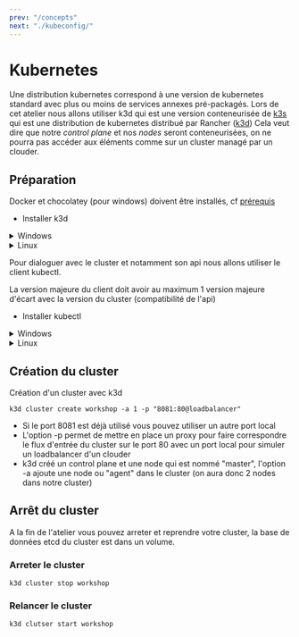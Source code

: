 ```yaml
---
prev: "/concepts"
next: "./kubeconfig/"
---
```


# Kubernetes

Une distribution kubernetes correspond à une version de kubernetes standard avec plus ou moins de services annexes pré-packagés.
Lors de cet atelier nous allons utiliser k3d qui est une version conteneurisée de [k3s](https://k3s.io/) qui est une distribution de kubernetes distribué par Rancher ([k3d](https://github.com/rancher/k3d))
Cela veut dire que notre _control plane_ et nos _nodes_ seront conteneurisées, on ne pourra pas accéder aux éléments comme sur un cluster managé par un clouder.

## Préparation

Docker et chocolatey (pour windows) doivent être installés, cf [prérequis](../prerequis.md)

- Installer k3d

<details>
<summary>Windows</summary>

```shell
# Depuis powershell avec une session admin
choco install k3d
# vérifier l'installation
k3d version
# k3s porte la version de kubernetes
```

</details>

<details>
<summary>Linux</summary>

```shell
wget -q -O - https://raw.githubusercontent.com/rancher/k3d/main/install.sh | bash
```

vérifier l'installation (k3s porte la version de kubernetes)

```shell
k3d version
```

</details>

Pour dialoguer avec le cluster et notamment son api nous allons utiliser le client kubectl.

La version majeure du client doit avoir au maximum 1 version majeure d'écart avec la version du cluster (compatibilité de l'api)

- Installer kubectl

<details>
<summary>Windows</summary>

Depuis powershell avec une session admin

```shell
choco install kubernetes-cli
```

vérifier l'installation

```shell
kubectl version --client
```

vérifier que le repertoire .kube existe

```shell
mkdir $HOME/.kube
```

</details>

<details>
<summary>Linux</summary>

Consulter la page officielle du client pour télécharger la bonne version de [kubectl](https://kubernetes.io/fr/docs/tasks/tools/install-kubectl/)

```shell
# vérifier l'installation
kubectl version --client
```

</details>

## Création du cluster

Création d'un cluster avec k3d

```shell
k3d cluster create workshop -a 1 -p "8081:80@loadbalancer"
```

- Si le port 8081 est déjà utilisé vous pouvez utiliser un autre port local
- L'option -p permet de mettre en place un proxy pour faire correspondre le flux d'entrée du cluster sur le port 80 avec un port local pour simuler un loadbalancer d'un clouder
- k3d créé un control plane et une node qui est nommé "master", l'option -a ajoute une node ou "agent" dans le cluster (on aura donc 2 nodes dans notre cluster)

## Arrêt du cluster

A la fin de l'atelier vous pouvez arreter et reprendre votre cluster, la base de données etcd du cluster est dans un volume.

### Arreter le cluster

```shell
k3d cluster stop workshop
```

### Relancer le cluster

```shell
k3d clutser start workshop
```
